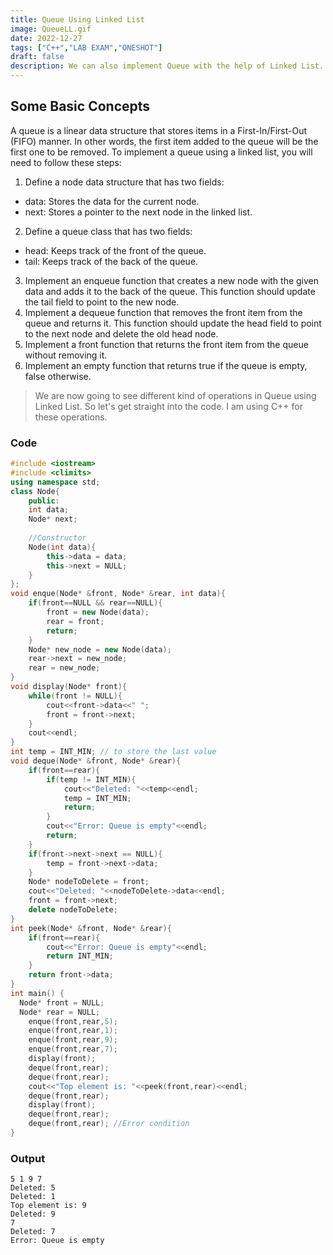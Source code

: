 ```yaml
---
title: Queue Using Linked List 
image: QueueLL.gif
date: 2022-12-27
tags: ["C++","LAB EXAM","ONESHOT"]
draft: false
description: We can also implement Queue with the help of Linked List. Check out this blog to know more.
---
```

## Some Basic Concepts
A queue is a linear data structure that stores items in a First-In/First-Out (FIFO) manner. In other words, the first item added to the queue will be the first one to be removed. To implement a queue using a linked list, you will need to follow these steps:

1. Define a node data structure that has two fields:
* data: Stores the data for the current node.
* next: Stores a pointer to the next node in the linked list.
2. Define a queue class that has two fields:
* head: Keeps track of the front of the queue.
* tail: Keeps track of the back of the queue.
3. Implement an enqueue function that creates a new node with the given data and adds it to the back of the queue. This function should update the tail field to point to the new node.
4. Implement a dequeue function that removes the front item from the queue and returns it. This function should update the head field to point to the next node and delete the old head node.
5. Implement a front function that returns the front item from the queue without removing it.
6. Implement an empty function that returns true if the queue is empty, false otherwise.

> We are now going to see different kind of operations in Queue using Linked List. So let's get straight into the code. I am using C++ for these operations.

### Code
```cpp
#include <iostream>
#include <climits>
using namespace std;
class Node{
	public:
	int data;
	Node* next;
	
	//Constructor
	Node(int data){
		this->data = data;
		this->next = NULL;
	}
};
void enque(Node* &front, Node* &rear, int data){
	if(front==NULL && rear==NULL){
		front = new Node(data);
		rear = front;
		return;
	}
	Node* new_node = new Node(data);
	rear->next = new_node;
	rear = new_node;
}
void display(Node* front){
	while(front != NULL){
		cout<<front->data<<" ";
		front = front->next;
	}
	cout<<endl;
}
int temp = INT_MIN; // to store the last value
void deque(Node* &front, Node* &rear){
	if(front==rear){
		if(temp != INT_MIN){
			cout<<"Deleted: "<<temp<<endl;
			temp = INT_MIN;
			return;
		}
		cout<<"Error: Queue is empty"<<endl;
		return;
	}
	if(front->next->next == NULL){
		temp = front->next->data;
	}
	Node* nodeToDelete = front;
	cout<<"Deleted: "<<nodeToDelete->data<<endl;
	front = front->next;
	delete nodeToDelete;
}
int peek(Node* &front, Node* &rear){
	if(front==rear){
		cout<<"Error: Queue is empty"<<endl;
		return INT_MIN;
	}
	return front->data;
}
int main() {
  Node* front = NULL;
  Node* rear = NULL;
	enque(front,rear,5);
	enque(front,rear,1);
	enque(front,rear,9);
	enque(front,rear,7);
	display(front);
	deque(front,rear);
	deque(front,rear);
	cout<<"Top element is: "<<peek(front,rear)<<endl;
	deque(front,rear);
	display(front);
	deque(front,rear);
	deque(front,rear); //Error condition
}
```
### Output
```
5 1 9 7 
Deleted: 5
Deleted: 1
Top element is: 9
Deleted: 9
7 
Deleted: 7
Error: Queue is empty
```
